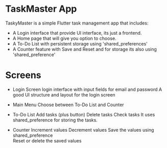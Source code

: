 # TaskMaster App

TaskyMaster is a simple Flutter task management app that includes:

- A Login interface that provide UI interface, its just a frontend.
- A Home page that will give you option to choose.
- A To-Do List with persistent storage using 'shared_preferences'
- A Counter feature with Save and Reset and for storage its also using 'shared_preference'

# Screens

- Login Screen
  login interface with input fields for email and password
  A good UI structure and layout for the login screen

- Main Menu
  Choose between To-Do List and Counter

- To-Do List
 Add tasks (plus button)
 Delete tasks
 Check tasks
 It uses shared_preference for storing the tasks.
  
- Counter
Increment values
Decrement values
Save the values using shared_preference  
Reset or delete the saved values
